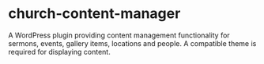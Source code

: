 church-content-manager
======================

A WordPress plugin providing content management functionality for sermons, events, gallery items, locations and people. A compatible theme is required for displaying content.